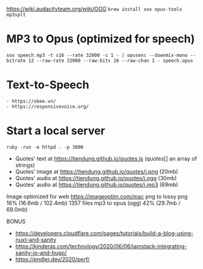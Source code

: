 https://wiki.audacityteam.org/wiki/OGG
`brew install sox opus-tools mp3splt`

# MP3 to Opus (optimized for speech)
`sox speech.mp3 -t s16 --rate 32000 -c 1 - | opusenc --downmix-mono --bitrate 12 --raw-rate 32000 --raw-bits 16 --raw-chan 1 - speech.opus`

# Text-to-Speech
	- https://vbee.vn/
	- https://responsivevoice.org/

# Start a local server
`ruby -run -e httpd . -p 3000`

* Quotes' text  at https://tiendung.github.io/quotes.js (quotes[] an array of strings)
* Quotes' image at https://tiendung.github.io/quotes/i.png (20mb)
* Quotes' audio at https://tiendung.github.io/quotes/i.ogg (30mb)
* Quotes' audio at https://tiendung.github.io/quotes/i.mp3 (69mb)

Image optimized for web https://imageoptim.com/mac
png to lossy png  16% (16.6mb / 102.4mb) 1357 files
mp3 to opus (ogg) 42% (29.7mb /  69.0mb)

BONUS

* https://developers.cloudflare.com/pages/tutorials/build-a-blog-using-nuxt-and-sanity
* https://kinderas.com/technology/2020/06/06/jamstack-integrating-sanity-io-and-hugo/
* https://endler.dev/2020/perf/
